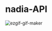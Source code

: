 # nadia-API
![ezgif-gif-maker](https://user-images.githubusercontent.com/95698213/147386736-0d39856a-6b63-47fb-8fb6-4b90d335929d.gif)
